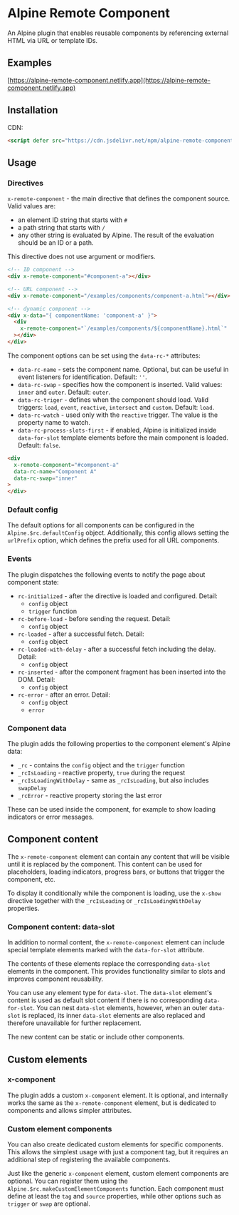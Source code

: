 # Alpine Remote Component

An Alpine plugin that enables reusable components by referencing external HTML via URL or template IDs.

## Examples

[https://alpine-remote-component.netlify.app](https://alpine-remote-component.netlify.app)

## Installation

CDN:

```html
<script defer src="https://cdn.jsdelivr.net/npm/alpine-remote-component@0.x.x/dist/cdn.min.js"></script>
```

## Usage

### Directives

`x-remote-component` - the main directive that defines the component source. Valid values are:

- an element ID string that starts with `#`
- a path string that starts with `/`
- any other string is evaluated by Alpine. The result of the evaluation should be an ID or a path.

This directive does not use argument or modifiers.

```html
<!-- ID component -->
<div x-remote-component="#component-a"></div>

<!-- URL component -->
<div x-remote-component="/examples/components/component-a.html"></div>

<!-- dynamic component -->
<div x-data="{ componentName: 'component-a' }">
  <div
    x-remote-component="`/examples/components/${componentName}.html`"
  ></div>
</div>
```

The component options can be set using the `data-rc-*` attributes:

- `data-rc-name` - sets the component name. Optional, but can be useful in event listeners for identification. Default: `''`.
- `data-rc-swap` - specifies how the component is inserted. Valid values: `inner` and `outer`. Default: `outer`.
- `data-rc-triger` - defines when the component should load. Valid triggers: `load`, `event`, `reactive`, `intersect` and `custom`. Default: `load`.
- `data-rc-watch` - used only with the `reactive` trigger. The value is the property name to watch.
- `data-rc-process-slots-first` - if enabled, Alpine is initialized inside `data-for-slot` template elements before the main component is loaded. Default: `false`.

```html
<div 
  x-remote-component="#component-a"
  data-rc-name="Component A"
  data-rc-swap="inner"
>
</div>
```

### Default config

The default options for all components can be configured in the `Alpine.$rc.defaultConfig` object. Additionally, this config allows setting the `urlPrefix` option, which defines the prefix used for all URL components.

### Events

The plugin dispatches the following events to notify the page about component state:

- `rc-initialized` - after the directive is loaded and configured. Detail:
    - `config` object
    - `trigger` function
- `rc-before-load` - before sending the request. Detail:
    - `config` object
- `rc-loaded` - after a successful fetch. Detail:
    - `config` object
- `rc-loaded-with-delay` - after a successful fetch including the delay. Detail:
    - `config` object
- `rc-inserted` - after the component fragment has been inserted into the DOM. Detail:
    - `config` object
- `rc-error` - after an error. Detail:
    - `config` object
    - `error`

### Component data

The plugin adds the following properties to the component element's Alpine data:

- `_rc` - contains the `config` object and the `trigger` function
- `_rcIsLoading` - reactive property, `true` during the request
- `_rcIsLoadingWithDelay` - same as `_rcIsLoading`, but also includes `swapDelay`
- `_rcError` - reactive property storing the last error

These can be used inside the component, for example to show loading indicators or error messages.

## Component content

The `x-remote-component` element can contain any content that will be visible until it is replaced by the component. This content can be used for placeholders, loading indicators, progress bars, or buttons that trigger the component, etc.

To display it conditionally while the component is loading, use the `x-show` directive together with the `_rcIsLoading` or `_rcIsLoadingWithDelay` properties.

### Component content: data-slot

In addition to normal content, the `x-remote-component` element can include special template elements marked with the `data-for-slot` attribute. 

The contents of these elements replace the corresponding `data-slot` elements in the component. This provides functionality similar to slots and improves component reusability. 

You can use any element type for `data-slot`. The `data-slot` element's content is used as default slot content if there is no corresponding `data-for-slot`. You can nest `data-slot` elements, however, when an outer `data-slot` is replaced, its inner `data-slot` elements are also replaced and therefore unavailable for further replacement.

The new content can be static or include other components.

## Custom elements

### x-component

The plugin adds a custom `x-component` element. It is optional, and internally works the same as the `x-remote-component` element, but is dedicated to components and allows simpler attributes.

### Custom element components

You can also create dedicated custom elements for specific components. This allows the simplest usage with just a component tag, but it requires an additional step of registering the available components.

Just like the generic `x-component` element, custom element components are optional. You can register them using the `Alpine.$rc.makeCustomElementComponents` function. Each component must define at least the `tag` and `source` properties, while other options such as `trigger` or `swap` are optional.
